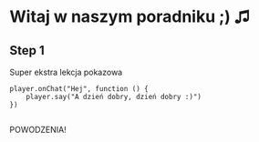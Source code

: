 # Witaj w naszym poradniku ;) ♫
## Step 1
Super ekstra lekcja pokazowa


```blocks
player.onChat("Hej", function () {
    player.say("A dzień dobry, dzień dobry :)")
})


```

POWODZENIA!





